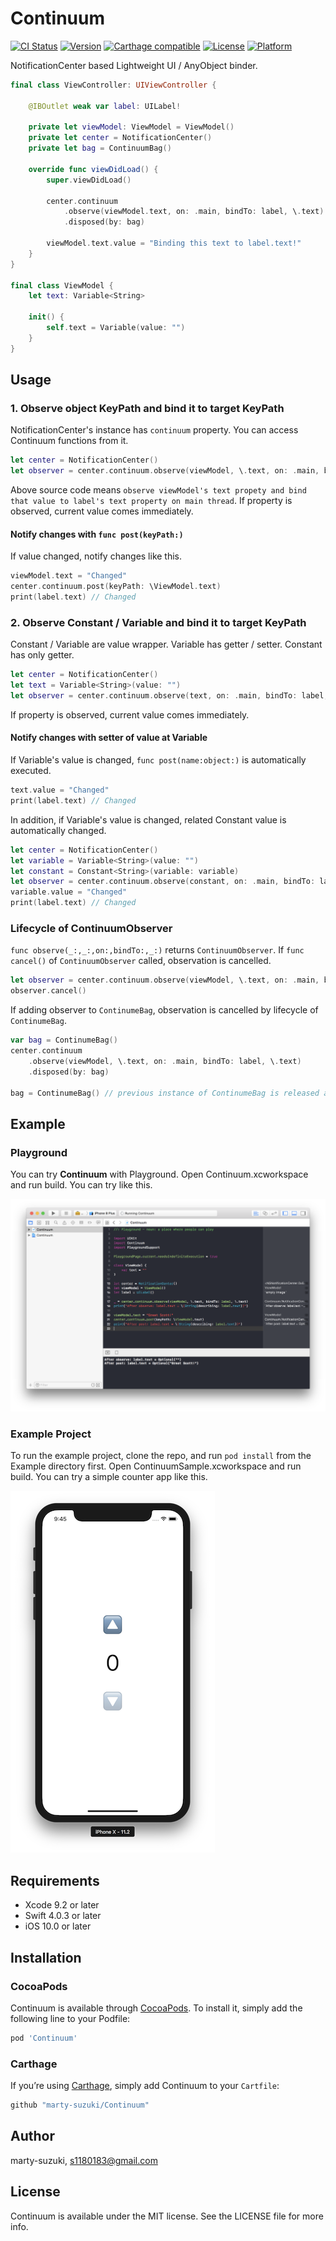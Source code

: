 # Continuum

[![CI Status](http://img.shields.io/travis/marty-suzuki/Continuum.svg?style=flat)](https://travis-ci.org/marty-suzuki/Continuum)
[![Version](https://img.shields.io/cocoapods/v/Continuum.svg?style=flat)](http://cocoapods.org/pods/Continuum)
[![Carthage compatible](https://img.shields.io/badge/Carthage-compatible-4BC51D.svg?style=flat)](https://github.com/Carthage/Carthage)
[![License](https://img.shields.io/cocoapods/l/Continuum.svg?style=flat)](http://cocoapods.org/pods/Continuum)
[![Platform](https://img.shields.io/cocoapods/p/Continuum.svg?style=flat)](http://cocoapods.org/pods/Continuum)

NotificationCenter based Lightweight UI / AnyObject binder.

```swift
final class ViewController: UIViewController {

    @IBOutlet weak var label: UILabel!

    private let viewModel: ViewModel = ViewModel()
    private let center = NotificationCenter()
    private let bag = ContinuumBag()

    override func viewDidLoad() {
        super.viewDidLoad()

        center.continuum
            .observe(viewModel.text, on: .main, bindTo: label, \.text)
            .disposed(by: bag)

        viewModel.text.value = "Binding this text to label.text!"
    }
}

final class ViewModel {
    let text: Variable<String>

    init() {
        self.text = Variable(value: "")
    }
}
```

## Usage

### 1. Observe object KeyPath and bind it to target KeyPath

NotificationCenter's instance has `continuum` property. You can access Continuum functions from it.

```swift
let center = NotificationCenter()
let observer = center.continuum.observe(viewModel, \.text, on: .main, bindTo: label, \.text)
```

Above source code means `observe viewModel's text propety and bind that value to label's text property on main thread`.
If property is observed, current value comes immediately.

#### Notify changes with `func post(keyPath:)`

If value changed, notify changes like this.

```swift
viewModel.text = "Changed"
center.continuum.post(keyPath: \ViewModel.text)
print(label.text) // Changed
```

### 2. Observe Constant / Variable and bind it to target KeyPath

Constant / Variable are value wrapper. Variable has getter / setter. Constant has only getter.

```swift
let center = NotificationCenter()
let text = Variable<String>(value: "")
let observer = center.continuum.observe(text, on: .main, bindTo: label, \.text)
```

If property is observed, current value comes immediately.

#### Notify changes with setter of value at Variable

If Variable's value is changed, `func post(name:object:)` is automatically executed.

```swift
text.value = "Changed"
print(label.text) // Changed
```

In addition, if Variable's value is changed, related Constant value is automatically changed.

```swift
let center = NotificationCenter()
let variable = Variable<String>(value: "")
let constant = Constant<String>(variable: variable)
let observer = center.continuum.observe(constant, on: .main, bindTo: label, \.text)
variable.value = "Changed"
print(label.text) // Changed
```

### Lifecycle of ContinuumObserver

`func observe(_:,_:,on:,bindTo:,_:)` returns `ContinuumObserver`.
If `func cancel()` of `ContinuumObserver` called, observation is cancelled.

```swift
let observer = center.continuum.observe(viewModel, \.text, on: .main, bindTo: label, \.text)
observer.cancel()
```

If adding observer to `ContinumeBag`, observation is cancelled by lifecycle of `ContinumeBag`.

```swift
var bag = ContinumeBag()
center.continuum
    .observe(viewModel, \.text, on: .main, bindTo: label, \.text)
    .disposed(by: bag)

bag = ContinumeBag() // previous instance of ContinumeBag is released and observation is cancelled.
```

## Example

### Playground

You can try **Continuum** with Playground.
Open Continuum.xcworkspace and run build.
You can try like this.

![](./Images/playground.png)

### Example Project

To run the example project, clone the repo, and run `pod install` from the Example directory first.
Open ContinuumSample.xcworkspace and run build.
You can try a simple counter app like this.

![](./Images/example.png)

## Requirements

- Xcode 9.2 or later
- Swift 4.0.3 or later
- iOS 10.0 or later

## Installation

### CocoaPods

Continuum is available through [CocoaPods](http://cocoapods.org). To install
it, simply add the following line to your Podfile:

```ruby
pod 'Continuum'
```

### Carthage

If you’re using [Carthage](https://github.com/Carthage/Carthage), simply add Continuum to your `Cartfile`:

```ruby
github "marty-suzuki/Continuum"
```

## Author

marty-suzuki, s1180183@gmail.com

## License

Continuum is available under the MIT license. See the LICENSE file for more info.
